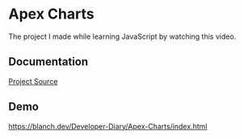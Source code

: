 # Apex Charts

The project I made while learning JavaScript by watching this video.

## Documentation

[Project Source](https://youtu.be/rOC_2DDAIPk)

## Demo

https://blanch.dev/Developer-Diary/Apex-Charts/index.html